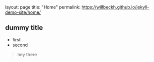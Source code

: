 layout: page
title: "Home"
permalink: https://willbeckh.github.io/jekyll-demo-site/home/

<!-- site content -->
## dummy title
- first
- second
> hey 
> there
